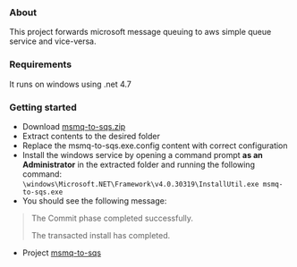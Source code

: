 ### About
This project forwards microsoft message queuing to aws simple queue service and vice-versa.
### Requirements
It runs on windows using .net 4.7
### Getting started
- Download [msmq-to-sqs.zip](https://github.com/jcardus/msmq-to-sqs/releases/download/1.2/Archive.zip)
- Extract contents to the desired folder
- Replace the msmq-to-sqs.exe.config content with correct configuration
- Install the windows service by opening a command prompt **as an Administrator** in the extracted folder and running the following command:
`\windows\Microsoft.NET\Framework\v4.0.30319\InstallUtil.exe msmq-to-sqs.exe`
- You should see the following message:
> The Commit phase completed successfully.
>
> The transacted install has completed.



- Project [msmq-to-sqs](https://github.com/jcardus/msmq-to-sqs)
